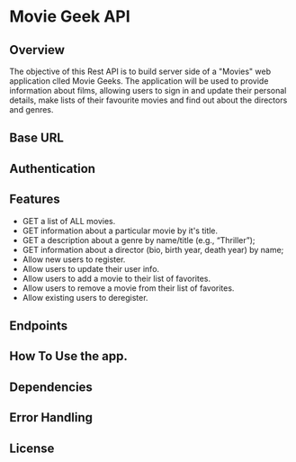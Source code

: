Movie Geek API
==============

Overview
--------
The objective of this Rest API is to build server side of a "Movies" web application clled Movie Geeks. The application will be used to provide information about films, allowing users to sign in and update their personal details, make lists of their favourite movies and find out about the directors and genres. 

Base URL
--------

Authentication
--------------

Features
---------
* GET a list of ALL movies.
* GET information about a particular movie by it's title. 
* GET a description about a genre by name/title (e.g., “Thriller”);
* GET information about a director (bio, birth year, death year) by name;
* Allow new users to register.
* Allow users to update their user info.
* Allow users to add a movie to their list of favorites. 
* Allow users to remove a movie from their list of favorites. 
* Allow existing users to deregister. 

Endpoints
---------

How To Use the app.
-------------------

Dependencies 
------------


Error Handling
--------------

License
-------